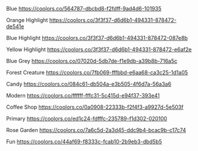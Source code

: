 
Blue
https://coolors.co/564787-dbcbd8-f2fdff-9ad4d6-101935

Orange Highlight
https://coolors.co/3f3f37-d6d6b1-494331-878472-de541e

Blue Highlight
https://coolors.co/3f3f37-d6d6b1-494331-878472-087e8b

Yellow Highlight
https://coolors.co/3f3f37-d6d6b1-494331-878472-e6af2e

Blue Grey
https://coolors.co/07020d-5db7de-f1e9db-a39b8b-716a5c

Forest Creature
https://coolors.co/7fb069-fffbbd-e6aa68-ca3c25-1d1a05

Candy
https://coolors.co/084c61-db504a-e3b505-4f6d7a-56a3a6

Modern
https://coolors.co/ffffff-fffc31-5c415d-e94f37-393e41

Coffee Shop
https://coolors.co/0a0908-22333b-f2f4f3-a9927d-5e503f

Primary
https://coolors.co/ed1c24-fdfffc-235789-f1d302-020100

Rose Garden
https://coolors.co/7a6c5d-2a3d45-ddc9b4-bcac9b-c17c74

Fun
https://coolors.co/44af69-f8333c-fcab10-2b9eb3-dbd5b5
